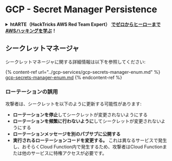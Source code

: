 # GCP - Secret Manager Persistence

<details>

<summary><strong>htARTE（HackTricks AWS Red Team Expert）</strong> <a href="https://training.hacktricks.xyz/courses/arte"><strong>でゼロからヒーローまでAWSハッキングを学ぶ</strong></a><strong>！</strong></summary>

HackTricksをサポートする他の方法:

* **HackTricksで企業を宣伝したい**または**HackTricksをPDFでダウンロードしたい**場合は、[**SUBSCRIPTION PLANS**](https://github.com/sponsors/carlospolop)をチェックしてください！
* [**公式PEASS＆HackTricksスワッグ**](https://peass.creator-spring.com)を入手する
* [**The PEASS Family**](https://opensea.io/collection/the-peass-family)を発見し、独占的な[**NFTs**](https://opensea.io/collection/the-peass-family)のコレクションを見つける
* **💬** [**Discordグループ**](https://discord.gg/hRep4RUj7f)**に参加するか、**[**telegramグループ**](https://t.me/peass)**に参加するか、Twitter 🐦** [**@hacktricks\_live**](https://twitter.com/hacktricks\_live)**でフォロー**する。
* **ハッキングトリックを共有するために、**[**HackTricks**](https://github.com/carlospolop/hacktricks)**と**[**HackTricks Cloud**](https://github.com/carlospolop/hacktricks-cloud)**のGitHubリポジトリにPRを提出する。**

</details>

## シークレットマネージャ

シークレットマネージャに関する詳細情報は以下を参照してください:

{% content-ref url="../gcp-services/gcp-secrets-manager-enum.md" %}
[gcp-secrets-manager-enum.md](../gcp-services/gcp-secrets-manager-enum.md)
{% endcontent-ref %}

### ローテーションの誤用

攻撃者は、シークレットを以下のように更新する可能性があります:

* **ローテーションを停止**してシークレットが変更されないようにする
* **ローテーションを頻繁に行わないように**してシークレットが変更されないようにする
* **ローテーションメッセージを別のパブサブに公開する**
* **実行されるローテーションコードを変更する。** これは異なるサービスで発生し、おそらくCloud Function内で発生するため、攻撃者はCloud Functionまたは他のサービスに特権アクセスが必要です。
